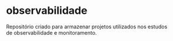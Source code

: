# observabilidade
Repositório criado para armazenar projetos utilizados nos estudos de observabilidade e monitoramento.
